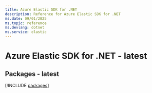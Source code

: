 ```yaml
---
title: Azure Elastic SDK for .NET
description: Reference for Azure Elastic SDK for .NET
ms.date: 09/01/2025
ms.topic: reference
ms.devlang: dotnet
ms.service: elastic
---
```

# Azure Elastic SDK for .NET - latest
## Packages - latest
[!INCLUDE [packages](elastic-index.md)]